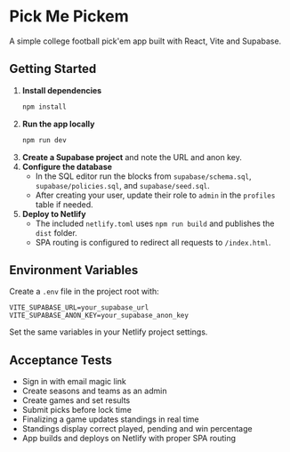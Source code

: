 # Pick Me Pickem

A simple college football pick'em app built with React, Vite and Supabase.

## Getting Started

1. **Install dependencies**
   ```bash
   npm install
   ```
2. **Run the app locally**
   ```bash
   npm run dev
   ```
3. **Create a Supabase project** and note the URL and anon key.
4. **Configure the database**
   - In the SQL editor run the blocks from `supabase/schema.sql`, `supabase/policies.sql`, and `supabase/seed.sql`.
   - After creating your user, update their role to `admin` in the `profiles` table if needed.
5. **Deploy to Netlify**
   - The included `netlify.toml` uses `npm run build` and publishes the `dist` folder.
   - SPA routing is configured to redirect all requests to `/index.html`.

## Environment Variables

Create a `.env` file in the project root with:

```
VITE_SUPABASE_URL=your_supabase_url
VITE_SUPABASE_ANON_KEY=your_supabase_anon_key
```

Set the same variables in your Netlify project settings.

## Acceptance Tests

- Sign in with email magic link
- Create seasons and teams as an admin
- Create games and set results
- Submit picks before lock time
- Finalizing a game updates standings in real time
- Standings display correct played, pending and win percentage
- App builds and deploys on Netlify with proper SPA routing
